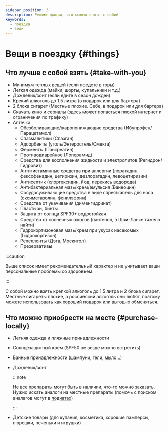 ```yaml
---
sidebar_position: 3
description: Рекомендации, что можно взять с собой
keywords:
  - поездка
  - вещи
---
```


# Вещи в поездку {#things}

## Что лучше с собой взять {#take-with-you}

- Минимум теплых вещей (если поедете в горы)
- Легкая одежда (майки, шорты, купальники и т.д.)
- Дождевик/зонт (если едите в сезон дождей)
- Крекий алкоголь до 1.5 литра (в подарок или для бартера)
- 2 блока сигарет (Местные плохие. Себе, в подарок или для бартера)
- Скачать кино и сериалы (здесь может попасться плохой интернет и ограничения по трафику)
- Аптечка
  - Обезболивающие/жаропонижающие средства (Ибупрофен/Парацетамол)
  - Спазмалитики (Спазган)
  - Адсорбенты (уголь/Энтеросгель/Смекта)
  - Ферменты (Панкреатин)
  - Противодиарейное (Лоперамид)
  - Средства для восполнения жидкости и электролитов (Регидрон/Гидровит)
  - Антигистаминные средства при аллергии (лоратадин, фексофенадин, цетиризин, дезлоратадин, левоцетиризин)
  - Антисептик (хлоргексидин, йод, перекись водорода)
  - Антибактериальная мазь/крем/эмульсия (Банеоцин)
  - Сосудосуживающие средства в виде спрея/капель для носа (оксиметазолин, фенилэфрин)
  - Средства от укачивания (дименгидринат)
  - Пластыри, бинты
  - Защита от солнца SPF30+ водостойкая
  - Средство от солнечных ожогов (пантенол, в Шри-Ланке тяжело найти)
  - Гидрокортизоновая мазь/крем при укусах насекомых (Гидрокортизон)
  - Репелленты (Дэта, Москитол)
  - Презервативы

:::caution

Выше список имеет рекомендательный характер и не учитывает ваши персональные проблемы со здоровьем.

:::

С собой можно взять крепкой алкоголь до 1.5 литра и 2 блока сигарет. Местные сигареты плохие, а российский алкоголь они любят, поэтому можете использовать как хороший подарок или выгодно обменяться.

## Что можно приобрести на месте {#purchase-locally}

- Летняя одежда и пляжные принадлежности
- Солнцезащитный крем (SPF50 не везде можно встретить)
- Банные принадлежности (шампуни, гели, мыло...)
- Дождевик/зонт

  :::note

  Не все препараты могут быть в наличии, что-то можно заказать. Нужно искать аналоги на местные препараты (помочь с поиском аналагов могут в [подчатах](../resources.md#chats))

  :::

- Детские товары (для купания, косметика, хорошие памперсы, пюрешки, печеньки и игрушки)
